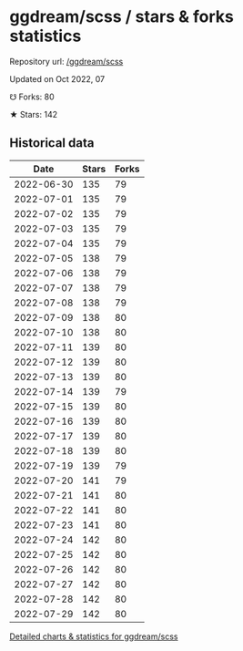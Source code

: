# ggdream/scss / stars & forks statistics

Repository url: [/ggdream/scss](https://github.com/ggdream/scss)

Updated on Oct 2022, 07

☋ Forks: 80

★ Stars: 142

## Historical data
| Date | Stars | Forks |
|------|-------|-------|
| 2022-06-30 | 135 | 79 | 
| 2022-07-01 | 135 | 79 | 
| 2022-07-02 | 135 | 79 | 
| 2022-07-03 | 135 | 79 | 
| 2022-07-04 | 135 | 79 | 
| 2022-07-05 | 138 | 79 | 
| 2022-07-06 | 138 | 79 | 
| 2022-07-07 | 138 | 79 | 
| 2022-07-08 | 138 | 79 | 
| 2022-07-09 | 138 | 80 | 
| 2022-07-10 | 138 | 80 | 
| 2022-07-11 | 139 | 80 | 
| 2022-07-12 | 139 | 80 | 
| 2022-07-13 | 139 | 80 | 
| 2022-07-14 | 139 | 79 | 
| 2022-07-15 | 139 | 80 | 
| 2022-07-16 | 139 | 80 | 
| 2022-07-17 | 139 | 80 | 
| 2022-07-18 | 139 | 80 | 
| 2022-07-19 | 139 | 79 | 
| 2022-07-20 | 141 | 79 | 
| 2022-07-21 | 141 | 80 | 
| 2022-07-22 | 141 | 80 | 
| 2022-07-23 | 141 | 80 | 
| 2022-07-24 | 142 | 80 | 
| 2022-07-25 | 142 | 80 | 
| 2022-07-26 | 142 | 80 | 
| 2022-07-27 | 142 | 80 | 
| 2022-07-28 | 142 | 80 | 
| 2022-07-29 | 142 | 80 | 


[Detailed charts & statistics for ggdream/scss](https://reviewgithub.com/rep/ggdream/scss)
